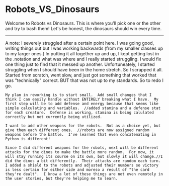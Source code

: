 # Robots_VS_Dinosaurs

Welcome to Robots vs Dinosaurs.  This is where you'll pick one or the other and try to bash them!  Let's be honest, the dinosaurs should win every time.  


***
 
 A note:
    I severely struggled after a certain point here.  I was going good, writing things out but I was working backwards (from my smaller classes up to my larger ones.)  In putting it all together up and up, I kept getting lost in the .notation and what was where and I really started struggling.  I would fix one thing just to find that it messed up another.  Unfortuneately, I started struggling when I should have been in the home stretch.  So I scrapped it all.  Started from scratch, went slow, and just got something that worked that was "technically" correct.  BUT that was not up to my standards.  So to redo I go.

    My plan in reworking is to start small.  Add small changes that I think I can easily handle without ENTIRELY breaking what I have.  My first step will be to add defense and energy because that seems like simple calculating and variables.  //added stamina and a defense stat for each creature.  Defense is working, stamina is being calulated correctly but not currently being utilized.

    I want to add other weapons for the robots.  Not as a choice yet, but give them each different ones.  //robots are now assigned random weapons before the battle.  I've learned that even concatenating in Python is different!  

    Since I did different weapons for the robots, next will be different attacks for the dinos to make the battle more random.  For now, it will stay running its course on its own, but slowly it will change.//I did the dinos a bit differently.  Their attacks are random each turn.  I added a shield to the robots and adjusted their numbers so victory is less certain for either side and moreso a result of "the card they're dealt".  I know a lot of these things are not even remotely in the user stories, but they're helping me to learn.